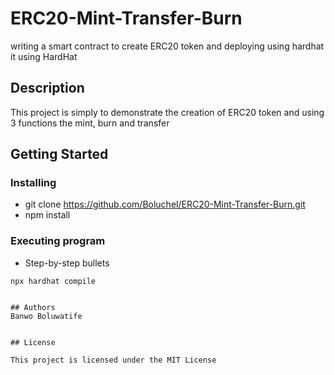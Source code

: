 # ERC20-Mint-Transfer-Burn
writing a smart contract to create ERC20 token and deploying using hardhat it using HardHat 

## Description

This project is simply to demonstrate the creation of ERC20 token and using 3 functions the mint, burn and transfer

## Getting Started

### Installing

* git clone https://github.com/Boluchel/ERC20-Mint-Transfer-Burn.git
* npm install

### Executing program

* Step-by-step bullets
```
npx hardhat compile
```

```

## Authors
Banwo Boluwatife


## License

This project is licensed under the MIT License
